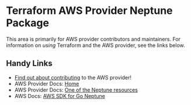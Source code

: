 # Terraform AWS Provider Neptune Package
<!-- markdownlint-disable MD026 -->
This area is primarily for AWS provider contributors and maintainers. For information on _using_ Terraform and the AWS provider, see the links below.


## Handy Links
* [Find out about contributing](../../../docs/contributing) to the AWS provider!
* AWS Provider Docs: [Home](https://registry.terraform.io/providers/hashicorp/aws/latest/docs)
* AWS Provider Docs: [One of the Neptune resources](https://registry.terraform.io/providers/hashicorp/aws/latest/docs/resources/neptune_cluster)
* AWS Docs: [AWS SDK for Go Neptune](https://docs.aws.amazon.com/sdk-for-go/api/service/neptune/)
